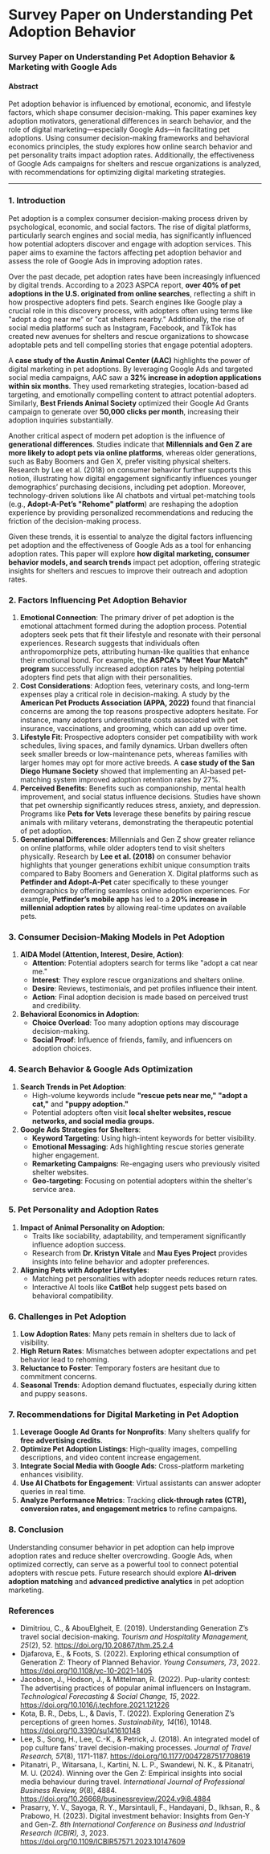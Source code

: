 # Survey Paper on Understanding Pet Adoption Behavior 

### **Survey Paper on Understanding Pet Adoption Behavior & Marketing with Google Ads**

#### **Abstract**
Pet adoption behavior is influenced by emotional, economic, and lifestyle factors, which shape consumer decision-making. This paper examines key adoption motivators, generational differences in search behavior, and the role of digital marketing—especially Google Ads—in facilitating pet adoptions. Using consumer decision-making frameworks and behavioral economics principles, the study explores how online search behavior and pet personality traits impact adoption rates. Additionally, the effectiveness of Google Ads campaigns for shelters and rescue organizations is analyzed, with recommendations for optimizing digital marketing strategies.

---

### **1. Introduction**
Pet adoption is a complex consumer decision-making process driven by psychological, economic, and social factors. The rise of digital platforms, particularly search engines and social media, has significantly influenced how potential adopters discover and engage with adoption services. This paper aims to examine the factors affecting pet adoption behavior and assess the role of Google Ads in improving adoption rates.

Over the past decade, pet adoption rates have been increasingly influenced by digital trends. According to a 2023 ASPCA report, **over 40% of pet adoptions in the U.S. originated from online searches**, reflecting a shift in how prospective adopters find pets. Search engines like Google play a crucial role in this discovery process, with adopters often using terms like "adopt a dog near me" or "cat shelters nearby." Additionally, the rise of social media platforms such as Instagram, Facebook, and TikTok has created new avenues for shelters and rescue organizations to showcase adoptable pets and tell compelling stories that engage potential adopters.

A **case study of the Austin Animal Center (AAC)** highlights the power of digital marketing in pet adoptions. By leveraging Google Ads and targeted social media campaigns, AAC saw a **32% increase in adoption applications within six months**. They used remarketing strategies, location-based ad targeting, and emotionally compelling content to attract potential adopters. Similarly, **Best Friends Animal Society** optimized their Google Ad Grants campaign to generate over **50,000 clicks per month**, increasing their adoption inquiries substantially.

Another critical aspect of modern pet adoption is the influence of **generational differences**. Studies indicate that **Millennials and Gen Z are more likely to adopt pets via online platforms**, whereas older generations, such as Baby Boomers and Gen X, prefer visiting physical shelters. Research by Lee et al. (2018) on consumer behavior further supports this notion, illustrating how digital engagement significantly influences younger demographics’ purchasing decisions, including pet adoption. Moreover, technology-driven solutions like AI chatbots and virtual pet-matching tools (e.g., **Adopt-A-Pet’s "Rehome" platform**) are reshaping the adoption experience by providing personalized recommendations and reducing the friction of the decision-making process.

Given these trends, it is essential to analyze the digital factors influencing pet adoption and the effectiveness of Google Ads as a tool for enhancing adoption rates. This paper will explore **how digital marketing, consumer behavior models, and search trends** impact pet adoption, offering strategic insights for shelters and rescues to improve their outreach and adoption rates.

### **2. Factors Influencing Pet Adoption Behavior**
1. **Emotional Connection**: The primary driver of pet adoption is the emotional attachment formed during the adoption process. Potential adopters seek pets that fit their lifestyle and resonate with their personal experiences. Research suggests that individuals often anthropomorphize pets, attributing human-like qualities that enhance their emotional bond. For example, the **ASPCA's "Meet Your Match" program** successfully increased adoption rates by helping potential adopters find pets that align with their personalities.
2. **Cost Considerations**: Adoption fees, veterinary costs, and long-term expenses play a critical role in decision-making. A study by the **American Pet Products Association (APPA, 2022)** found that financial concerns are among the top reasons prospective adopters hesitate. For instance, many adopters underestimate costs associated with pet insurance, vaccinations, and grooming, which can add up over time.
3. **Lifestyle Fit**: Prospective adopters consider pet compatibility with work schedules, living spaces, and family dynamics. Urban dwellers often seek smaller breeds or low-maintenance pets, whereas families with larger homes may opt for more active breeds. A **case study of the San Diego Humane Society** showed that implementing an AI-based pet-matching system improved adoption retention rates by 27%.
4. **Perceived Benefits**: Benefits such as companionship, mental health improvement, and social status influence decisions. Studies have shown that pet ownership significantly reduces stress, anxiety, and depression. Programs like **Pets for Vets** leverage these benefits by pairing rescue animals with military veterans, demonstrating the therapeutic potential of pet adoption.
5. **Generational Differences**: Millennials and Gen Z show greater reliance on online platforms, while older adopters tend to visit shelters physically. Research by **Lee et al. (2018)** on consumer behavior highlights that younger generations exhibit unique consumption traits compared to Baby Boomers and Generation X. Digital platforms such as **Petfinder and Adopt-A-Pet** cater specifically to these younger demographics by offering seamless online adoption experiences. For example, **Petfinder’s mobile app** has led to a **20% increase in millennial adoption rates** by allowing real-time updates on available pets.

### **3. Consumer Decision-Making Models in Pet Adoption**
1. **AIDA Model (Attention, Interest, Desire, Action)**:
   - **Attention**: Potential adopters search for terms like "adopt a cat near me."
   - **Interest**: They explore rescue organizations and shelters online.
   - **Desire**: Reviews, testimonials, and pet profiles influence their intent.
   - **Action**: Final adoption decision is made based on perceived trust and credibility.
2. **Behavioral Economics in Adoption**:
   - **Choice Overload**: Too many adoption options may discourage decision-making.
   - **Social Proof**: Influence of friends, family, and influencers on adoption choices.

### **4. Search Behavior & Google Ads Optimization**
1. **Search Trends in Pet Adoption**:
   - High-volume keywords include **"rescue pets near me," "adopt a cat,"** and **"puppy adoption."**
   - Potential adopters often visit **local shelter websites, rescue networks, and social media groups.**
2. **Google Ads Strategies for Shelters**:
   - **Keyword Targeting**: Using high-intent keywords for better visibility.
   - **Emotional Messaging**: Ads highlighting rescue stories generate higher engagement.
   - **Remarketing Campaigns**: Re-engaging users who previously visited shelter websites.
   - **Geo-targeting**: Focusing on potential adopters within the shelter's service area.

### **5. Pet Personality and Adoption Rates**
1. **Impact of Animal Personality on Adoption**:
   - Traits like sociability, adaptability, and temperament significantly influence adoption success.
   - Research from **Dr. Kristyn Vitale** and **Mau Eyes Project** provides insights into feline behavior and adopter preferences.
2. **Aligning Pets with Adopter Lifestyles**:
   - Matching pet personalities with adopter needs reduces return rates.
   - Interactive AI tools like **CatBot** help suggest pets based on behavioral compatibility.

### **6. Challenges in Pet Adoption**
1. **Low Adoption Rates**: Many pets remain in shelters due to lack of visibility.
2. **High Return Rates**: Mismatches between adopter expectations and pet behavior lead to rehoming.
3. **Reluctance to Foster**: Temporary fosters are hesitant due to commitment concerns.
4. **Seasonal Trends**: Adoption demand fluctuates, especially during kitten and puppy seasons.


### **7. Recommendations for Digital Marketing in Pet Adoption**
1. **Leverage Google Ad Grants for Nonprofits**: Many shelters qualify for **free advertising credits**.
2. **Optimize Pet Adoption Listings**: High-quality images, compelling descriptions, and video content increase engagement.
3. **Integrate Social Media with Google Ads**: Cross-platform marketing enhances visibility.
4. **Use AI Chatbots for Engagement**: Virtual assistants can answer adopter queries in real time.
5. **Analyze Performance Metrics**: Tracking **click-through rates (CTR), conversion rates, and engagement metrics** to refine campaigns.

### **8. Conclusion**
Understanding consumer behavior in pet adoption can help improve adoption rates and reduce shelter overcrowding. Google Ads, when optimized correctly, can serve as a powerful tool to connect potential adopters with rescue pets. Future research should explore **AI-driven adoption matching** and **advanced predictive analytics** in pet adoption marketing.

### **References**
- Dimitriou, C., & AbouElgheit, E. (2019). Understanding Generation Z’s travel social decision-making. *Tourism and Hospitality Management, 25*(2), 52. https://doi.org/10.20867/thm.25.2.4
- Djafarova, E., & Foots, S. (2022). Exploring ethical consumption of Generation Z: Theory of Planned Behavior. *Young Consumers, 73*, 2022. https://doi.org/10.1108/yc-10-2021-1405
- Jacobson, J., Hodson, J., & Mittelman, R. (2022). Pup-ularity contest: The advertising practices of popular animal influencers on Instagram. *Technological Forecasting & Social Change, 15*, 2022. https://doi.org/10.1016/j.techfore.2021.121226
- Kota, B. R., Debs, L., & Davis, T. (2022). Exploring Generation Z’s perceptions of green homes. *Sustainability, 14*(16), 10148. https://doi.org/10.3390/su141610148
- Lee, S., Song, H., Lee, C.-K., & Petrick, J. (2018). An integrated model of pop culture fans’ travel decision-making processes. *Journal of Travel Research, 57*(8), 1171-1187. https://doi.org/10.1177/0047287517708619
- Pitanatri, P., Witarsana, I., Kartini, N. L. P., Swandewi, N. K., & Pitanatri, M. U. (2024). Winning over the Gen Z: Empirical insights into social media behaviour during travel. *International Journal of Professional Business Review, 9*(8), 4884. https://doi.org/10.26668/businessreview/2024.v9i8.4884
- Prasarry, Y. V., Sayoga, R. Y., Marsintauli, F., Handayani, D., Ikhsan, R., & Prabowo, H. (2023). Digital investment behavior: Insights from Gen-Y and Gen-Z. *8th International Conference on Business and Industrial Research (ICBIR), 3*, 2023. https://doi.org/10.1109/ICBIR57571.2023.10147609


